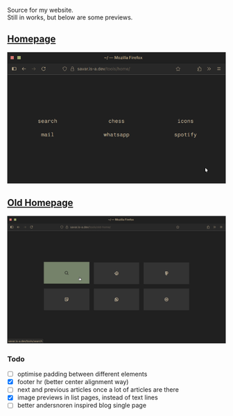 Source for my website.  
Still in works, but below are some previews.  

## [Homepage](https://savar.is-a.dev/tools/home)
![](.assets/home.png)
## [Old Homepage](https://savar.is-a.dev/tools/old-home)
![](.assets/old-home.png)

### Todo
- [ ] optimise padding between different elements
- [x] footer hr (better center alignment way)
- [ ] next and previous articles once a lot of articles are there
- [x] image previews in list pages, instead of text lines
- [ ] better andersnoren inspired blog single page

<!--
## Useful links
- [pagespeed insights](https://pagespeed.web.dev)

- **focus on content now, aesthetics can be learnt later on as well, right now it just needs to be presentable**
## Todo
- [ ] maybe add a sidemenu for phones
- [ ] fix footer icon size difference
- [ ] fix first time css and font loading
- [x] format blog list on mobiles better
- [x] complete 'programming my workout split' blog and add date(s) of when written
- [x] add workout split, once finalized, as a conclusion to the first blog
- [x] fix old startpage
- [x] make site just working
- [x] Improve the js of the startpage
- [x] learn hugo
- [x] get an is-a.dev domain
- [x] unify style.css and basic html
- [x] make header more mobile friendly
- [x] <s>startpage 6; make a new startpage (eventually) with the same colorscheme but a style like Bento. The current one looks too packed unnecessarily.</s>
- [x] Make a new bento inspired homepage, looking at the current layout again and again will make me throw up
- [ ] eventually add tags or categories for better navigation; talking of which eventually add pagination as well

### Ideas
- [ ] A quote from movies page that returns json on curl
- [ ] Great quotes page that returns json on curling from cli
- [ ] A movies list close to my heart page with brief review, without spoilers
- [ ] Books reviews
- [ ] Chapter reviews like jbp, for ex study a chap throughout a week and put out a detailed analysis. To teach is to learn twice.
- [ ] Courses (like from coursera), Lectures (like JBP), and videos (like NH) notes
- [ ] Just random rants or discussions about topics
-->
